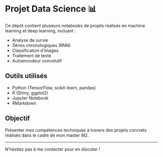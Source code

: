 # Projet Data Science 📊

Ce dépôt contient plusieurs notebooks de projets réalisés en machine learning et deep learning, incluant :

- Analyse de survie
- Séries chronologiques (RNN)
- Classification d’images
- Traitement de texte
- Autoencodeur convolutif

## Outils utilisés
- Python (TensorFlow, scikit-learn, pandas)
- R (Shiny, ggplot2)
- Jupyter Notebook
- RMarkdown

## Objectif
Présenter mes compétences techniques à travers des projets concrets réalisés dans le cadre de mon master M2.

---

N’hésitez pas à me contacter pour en discuter !
